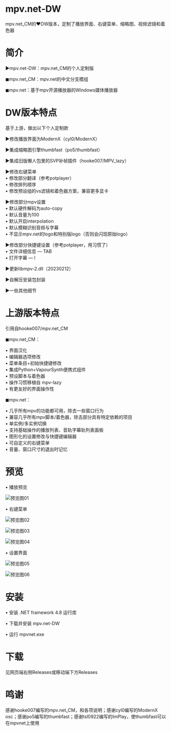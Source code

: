 # mpv.net-DW
mpv.net_CM的❤DW版本，定制了播放界面、右键菜单、缩略图、视频滤镜和着色器
# 简介
▶mpv.net-DW：mpv.net_CM的个人定制版

 ◼mpv.net_CM：mpv.net的中文分支模组

 ◼mpv.net：基于mpv开源播放器的Windows媒体播放器

# DW版本特点
基于上游，做出以下个人定制款  

▶修改播放界面为ModernX（cyl0/ModernX）

▶集成缩略图引擎thumbfast（po5/thumbfast）

▶集成旧版懒人包里的SVP补帧插件（hooke007/MPV_lazy）

▶修改右键菜单   
    • 修改部分翻译（参考potplayer）    
    • 修改排列顺序    
    • 修改预设组的vs滤镜和着色器方案，兼容更多显卡 
		
▶修改部分mpv设置   
    • 默认硬件解码为auto-copy  
    • 默认音量为100  
    • 默认开启interpolation  
    • 默认模糊识别音频与字幕  
    • 不显示mpv.net的logo和特别版logo（否则会闪现原始logo）  
		
▶修改部分快捷键设置（参考potplayer，用习惯了）  
    • 文件详细信息 — TAB  
    • 打开字幕 — l  
		
▶更新libmpv-2.dll（20230212）

▶自解压安装包封装

▶一些其他细节

# 上游版本特点
引用自hooke007/mpv.net_CM

◼mpv.net_CM：

• 界面汉化   
• 编辑器选项修改   
• 菜单条目+初始快捷键修改   
• 集成Python+VapourSynth便携式组件   
• 预设脚本与着色器   
• 操作习惯移植自 mpv-lazy   
• 有更友好的界面操作性

◼mpv.net：   

• 几乎所有mpv的功能都可用，除去一些窗口行为  
• 兼容几乎所有mpv脚本/着色器，除去部分具有特定依赖的项目  
• 单实例/多实例切换   
• 支持基础操作的播放列表、音轨字幕轨列表面板   
• 图形化的设置修改与快捷键编辑器  
• 可自定义的右键菜单  
• 音量、窗口尺寸的退出时记忆 

# 预览
• 播放预览  

![预览图01](https://user-images.githubusercontent.com/125502871/220125637-0c3aa3cf-a8fe-4123-9da3-9ac93afe6ee2.jpg)

• 右键菜单  

![预览图02](https://user-images.githubusercontent.com/125502871/220289053-c8cf4148-5221-4775-8a2f-78402aef4072.jpg)

![预览图03](https://user-images.githubusercontent.com/125502871/220289162-57885382-d828-4aaf-ad44-6df8bc266f9a.jpg)

![预览图04](https://user-images.githubusercontent.com/125502871/220289184-98ef08dd-67ab-4a67-807c-da95fede58b5.jpg)

• 设置界面  

![预览图05](https://user-images.githubusercontent.com/125502871/220125827-6a33ee6d-14a9-40fa-ae0c-733f6760f7b4.jpg)

![预览图06](https://user-images.githubusercontent.com/125502871/220144657-50817726-37f3-41c5-87be-9e50ca5a4cca.jpg)

# 安装
• 安装 .NET framework 4.8 运行库

• 下载并安装 mpv.net-DW

• 运行 mpvnet.exe

# 下载
见网页端右侧Releases或移动端下方Releases

# 鸣谢
感谢hooke007编写的mpv.net_CM，和各项说明；感谢cyl0编写的ModernX osc；感谢po5编写的thumbfast；感谢tsl0922编写的ImPlay，使thumbfast可以在mpvnet上使用
